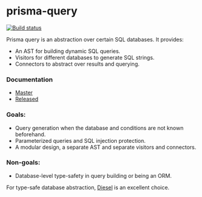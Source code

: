 # prisma-query
[![Build status](https://badge.buildkite.com/c30bc2b4dccc155aec44608ad5f366feabdab121295ceb6b6b.svg)](https://buildkite.com/prisma/prisma-query)

Prisma query is an abstraction over certain SQL databases. It provides:

- An AST for building dynamic SQL queries.
- Visitors for different databases to generate SQL strings.
- Connectors to abstract over results and querying.

### Documentation

- [Master](https://prisma.github.io/prisma-query/prisma_query/index.html)
- [Released](https://docs.rs/prisma-query)

### Goals:

- Query generation when the database and conditions are not known beforehand.
- Parameterized queries and SQL injection protection.
- A modular design, a separate AST and separate visitors and connectors.

### Non-goals:

- Database-level type-safety in query building or being an ORM.

For type-safe database abstraction, [Diesel](https://diesel.rs/) is an excellent
choice.

